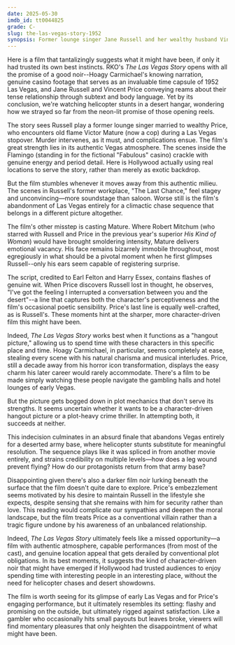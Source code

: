 ```yaml
---
date: 2025-05-30
imdb_id: tt0044825
grade: C-
slug: the-las-vegas-story-1952
synopsis: Former lounge singer Jane Russell and her wealthy husband Vincent Price stopover in Las Vegas and become entangled in a murder investigation headed by Russell's old-flame Victor Mature.
---
```


Here is a film that tantalizingly suggests what it might have been, if only it had trusted its own best instincts. RKO's _The Las Vegas Story_ opens with all the promise of a good noir--Hoagy Carmichael's knowing narration, genuine casino footage that serves as an invaluable time capsule of 1952 Las Vegas, and Jane Russell and Vincent Price conveying reams about their tense relationship through subtext and body language. Yet by its conclusion, we're watching helicopter stunts in a desert hangar, wondering how we strayed so far from the neon-lit promise of those opening reels.

The story sees Russell play a former lounge singer married to wealthy Price, who encounters old flame Victor Mature (now a cop) during a Las Vegas stopover. Murder intervenes, as it must, and complications ensue. The film's great strength lies in its authentic Vegas atmosphere. The scenes inside the Flamingo (standing in for the fictional "Fabulous" casino) crackle with genuine energy and period detail. Here is Hollywood actually using real locations to serve the story, rather than merely as exotic backdrop.

But the film stumbles whenever it moves away from this authentic milieu. The scenes in Russell's former workplace, "The Last Chance," feel stagey and unconvincing—more soundstage than saloon. Worse still is the film's abandonment of Las Vegas entirely for a climactic chase sequence that belongs in a different picture altogether. 

The film's other misstep is casting Mature. Where Robert Mitchum (who starred with Russell and Price in the previous year's superior <span data-imdb-id="tt0043643">_His Kind of Woman_</span>) would have brought smoldering intensity, Mature delivers emotional vacancy. His face remains bizarrely immobile throughout, most egregiously in what should be a pivotal moment when he first glimpses Russell--only his ears seem capable of registering surprise.

The script, credited to Earl Felton and Harry Essex, contains flashes of genuine wit. When Price discovers Russell lost in thought, he observes, "I've got the feeling I interrupted a conversation between you and the desert"--a line that captures both the character's perceptiveness and the film's occasional poetic sensibility. Price's last line is equally well-crafted, as is Russell's. These moments hint at the sharper, more character-driven film this might have been.

Indeed, _The Las Vegas Story_ works best when it functions as a "hangout picture," allowing us to spend time with these characters in this specific place and time. Hoagy Carmichael, in particular, seems completely at ease, stealing every scene with his natural charisma and musical interludes. Price, still a decade away from his horror icon transformation, displays the easy charm his later career would rarely accommodate. There's a film to be made simply watching these people navigate the gambling halls and hotel lounges of early Vegas.

But the picture gets bogged down in plot mechanics that don't serve its strengths. It seems uncertain whether it wants to be a character-driven hangout picture or a plot-heavy crime thriller. In attempting both, it succeeds at neither. 

This indecision culminates in an absurd finale that abandons Vegas entirely for a deserted army base, where helicopter stunts substitute for meaningful resolution. The sequence plays like it was spliced in from another movie entirely, and strains credibility on multiple levels—how does a leg wound prevent flying? How do our protagonists return from that army base? 

Disappointing given there's also a darker film noir lurking beneath the surface that the film doesn't quite dare to explore. Price's embezzlement seems motivated by his desire to maintain Russell in the lifestyle she expects, despite sensing that she remains with him for security rather than love. This reading would complicate our sympathies and deepen the moral landscape, but the film treats Price as a conventional villain rather than a tragic figure undone by his awareness of an unbalanced relationship.

Indeed, _The Las Vegas Story_ ultimately feels like a missed opportunity—a film with authentic atmosphere, capable performances (from most of the cast), and genuine location appeal that gets derailed by conventional plot obligations. In its best moments, it suggests the kind of character-driven noir that might have emerged if Hollywood had trusted audiences to enjoy spending time with interesting people in an interesting place, without the need for helicopter chases and desert showdowns.

The film is worth seeing for its glimpse of early Las Vegas and for Price's engaging performance, but it ultimately resembles its setting: flashy and promising on the outside, but ultimately rigged against satisfaction. Like a gambler who occasionally hits small payouts but leaves broke, viewers will find momentary pleasures that only heighten the disappointment of what might have been.